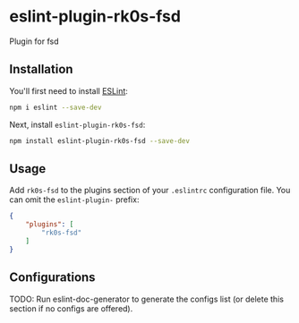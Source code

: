 # eslint-plugin-rk0s-fsd

Plugin for fsd

## Installation

You'll first need to install [ESLint](https://eslint.org/):

```sh
npm i eslint --save-dev
```

Next, install `eslint-plugin-rk0s-fsd`:

```sh
npm install eslint-plugin-rk0s-fsd --save-dev
```

## Usage

Add `rk0s-fsd` to the plugins section of your `.eslintrc` configuration file. You can omit the `eslint-plugin-` prefix:

```json
{
    "plugins": [
        "rk0s-fsd"
    ]
}
```



## Configurations

<!-- begin auto-generated configs list -->
TODO: Run eslint-doc-generator to generate the configs list (or delete this section if no configs are offered).
<!-- end auto-generated configs list -->


